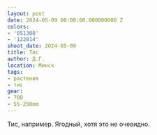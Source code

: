 ```yaml
---
layout: post
date: 2024-05-09 00:00:00.000000000 Z
colors:
- '051308'
- '122814'
shoot_date: 2024-05-09
title: Тис
author: Д.Г.
location: Минск
tags:
- растения
- тис
gear:
- 70D
- 55-250mm
---
```

Тис, например. Ягодный, хотя это не очевидно.


